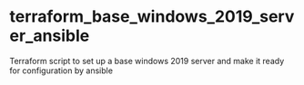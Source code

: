 # terraform_base_windows_2019_server_ansible
Terraform script to set up a base windows 2019 server and make it ready for configuration by ansible
